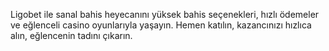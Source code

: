 
Ligobet ile sanal bahis heyecanını yüksek bahis seçenekleri, hızlı ödemeler ve eğlenceli casino oyunlarıyla yaşayın. Hemen katılın, kazancınızı hızlıca alın, eğlencenin tadını çıkarın.
